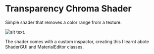 # Transparency Chroma Shader

Simple shader that removes a color range from a texture.  

![alt text](UnityPortfolio/UnityProject/Assets/ReadMeImages/TransChromaOff.JPG).



The shader comes with a custom inspactor, creating this I learnt abote ShaderGUI and MaterialEditor classes.
